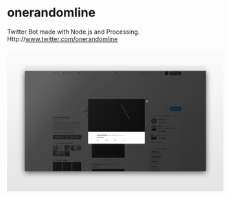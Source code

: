# onerandomline

Twitter Bot made with Node.js and Processing.
Http://www.twitter.com/onerandomline


[![One](./example/twone.jpg)](./example/twone.jpg)

